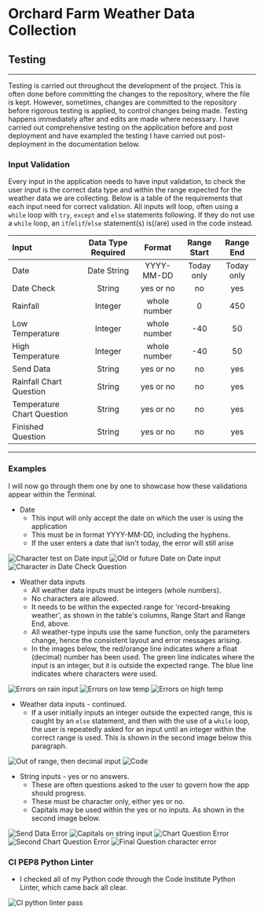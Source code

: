 # Orchard Farm Weather Data Collection

## Testing
------

Testing is carried out throughout the development of the project. This is often done before committing the changes to the repository, where the file is kept. However, sometimes, changes are committed to the repository before rigorous testing is applied, to control changes being made. Testing happens immediately after and edits are made where necessary. I have carried out comprehensive testing on the application before and post deployment and have exampled the testing I have carried out post-deployment in the documentation below.

### Input Validation
Every input in the application needs to have input validation, to check the user input is the correct data type and within the range expected for the weather data we are collecting. Below is a table of the requirements that each input need for correct validation. All inputs will loop, often using a `while` loop with `try`, `except` and `else` statements following. If they do not use a `while` loop, an `if`/`elif`/`else` statement(s) is(/are) used in the code instead. 

| Input                      | Data Type Required | Format        | Range Start  | Range End    | 
| :------------------------- | :----------------: | :--------:    | :---------:  | :----------: |
| Date                       | Date String        | YYYY-MM-DD    | Today only   | Today only   |
| Date Check                 | String             | yes or no     | no           | yes          |
| Rainfall                   | Integer            | whole number  | 0            | 450          |
| Low Temperature            | Integer            | whole number  | -40          | 50           |
| High Temperature           | Integer            | whole number  | -40          | 50           |
| Send Data                  | String             | yes or no     | no           | yes          |
| Rainfall Chart Question    | String             | yes or no     | no           | yes          |
| Temperature Chart Question | String             | yes or no     | no           | yes          |
| Finished Question          | String             | yes or no     | no           | yes          |


------

### Examples

I will now go through them one by one to showcase how these validations appear within the Terminal.

- Date
    - This input will only accept the date on which the user is using the application
    - This must be in format YYYY-MM-DD, including the hyphens.
    - If the user enters a date that isn't today, the error will still arise
    

![Character test on Date input](/assets/documentation/testimages.webp/date-test-char.webp)
![Old or future Date on Date input](/assets/documentation/testimages.webp/date-test-otherdate.webp)
![Character in Date Check Question](/assets/documentation/testimages.webp/date-check-test.webp)

- Weather data inputs
    - All weather data inputs must be integers (whole numbers).
    - No characters are allowed.
    - It needs to be within the expected range for 'record-breaking weather', as shown in the table's columns, Range Start and Range End, above.
    - All weather-type inputs use the same function, only the parameters change, hence the consistent layout and error messages arising.
    - In the images below, the red/orange line indicates where a float (decimal) number has been used. The green line indicates where the input is an integer, but it is outside the expected range. The blue line indicates where characters were used.

![Errors on rain input](/assets/documentation/testimages.webp/rain-test-all.webp)
![Errors on low temp](/assets/documentation/testimages.webp/lowtemp-test-all.webp)
![Errors on high temp](/assets/documentation/testimages.webp/hightemp-test-all.webp)

- Weather data inputs - continued.
    - If a user initially inputs an integer outside the expected range, this is caught by an `else` statement, and then with the use of a `while` loop, the user is repeatedly asked for an input until an integer within the correct range is used. This is shown in the second image below this paragraph.

![Out of range, then decimal input](/assets/documentation/testimages.webp/lowtemp-test-range.webp)
![Code](/assets/documentation/testimages.webp/test-code-example.webp)

- String inputs - yes or no answers. 
    - These are often questions asked to the user to govern how the app should progress.
    - These must be character only, either yes or no.
    - Capitals may be used within the yes or no inputs. As shown in the second image below.

![Send Data Error](/assets/documentation/testimages.webp/send-test.webp)
![Capitals on string input](/assets/documentation/testimages.webp/send-test-yes.webp)
![Chart Question Error](/assets/documentation/testimages.webp/chart-qu-test.webp)
![Second Chart Question Error](/assets/documentation/testimages.webp/chart-qu-test-2.webp)
![Final Question character error](/assets/documentation/testimages.webp/finish-test.webp)

### CI PEP8 Python Linter
- I checked all of my Python code through the Code Institute Python Linter, which came back all clear.

![CI python linter pass](/assets/documentation/images.webp/python-linter-clear.webp)